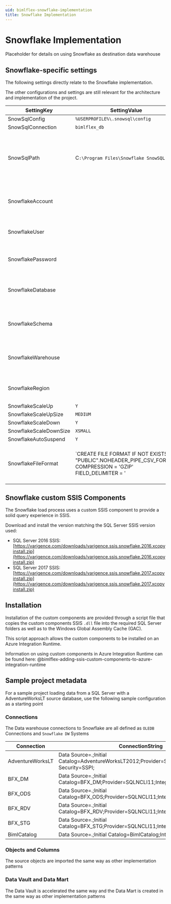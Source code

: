 ```yaml
---
uid: bimlflex-snowflake-implementation
title: Snowflake Implementation
---
```

# Snowflake Implementation

Placeholder for details on using Snowflake as destination data warehouse

## Snowflake-specific settings

The following settings directly relate to the Snowflake implementation.

The other configurations and settings are still relevant for the architecture and implementation of the project.

| SettingKey | SettingValue | SettingDataType | SettingDefault | SettingDisplayGrouping | SettingDisplayOrder | Description |
| ---------- | ------------ | --------------- | -------------- | ---------------------- | ------------------- | ----------- |
| SnowSqlConfig          | `%USERPROFILE%\.snowsql\config` | | | Snowflake | 1 | |
| SnowSqlConnection      | `bimlflex_db` |  |  | Snowflake | 2 | |
| SnowSqlPath            | C`:\Program Files\Snowflake SnowSQL` | | | Snowflake | 3 | The path to the local installation of the Snowflake SnowSQL CLI Client tool |
| SnowflakeAccount       | | | | Snowflake | 4 | The Snowflake account name to use |
| SnowflakeUser          | | | | Snowflake | 5 | The Snowflake user name to use |
| SnowflakePassword      | | | | Snowflake | 6 | The Snowflake password to use |
| SnowflakeDatabase      | | | | Snowflake | 7 | The Snowflake database name to use |
| SnowflakeSchema        | | | | Snowflake | 8 | The Snowflake schema name to use |
| SnowflakeWarehouse     | | | | Snowflake | 9 | The Snowflake warehouse name to use |
| SnowflakeRegion        | | | | Snowflake | 10 | The Snowflake region to use |
| SnowflakeScaleUp       | `Y` | | | Snowflake | 11 | |
| SnowflakeScaleUpSize   | `MEDIUM` | | | Snowflake | 12 | |
| SnowflakeScaleDown     | `Y` | | | Snowflake | 13 | |
| SnowflakeScaleDownSize | `XSMALL` | | | Snowflake | 14 | |
| SnowflakeAutoSuspend   | `Y` | | | Snowflake | 15 | |
| SnowflakeFileFormat    | `CREATE FILE FORMAT IF NOT EXISTS "PUBLIC".NOHEADER_PIPE_CSV_FORMAT COMPRESSION = 'GZIP' FIELD_DELIMITER = '|' RECORD_DELIMITER = '\n' SKIP_HEADER = 0 TRIM_SPACE = FALSE NULL_IF = ('\\N');` | | | Snowflake | 16 | |

## Snowflake custom SSIS Components

The Snowflake load process uses a custom SSIS component to provide a solid query experience in SSIS.

Download and install the version matching the SQL Server SSIS version used:

* SQL Server 2016 SSIS: [https://varigence.com/downloads/varigence.ssis.snowflake.2016.xcopyinstall.zip](https://varigence.com/downloads/varigence.ssis.snowflake.2016.xcopyinstall.zip)
* SQL Server 2017 SSIS: [https://varigence.com/downloads/varigence.ssis.snowflake.2017.xcopyinstall.zip](https://varigence.com/downloads/varigence.ssis.snowflake.2017.xcopyinstall.zip)

## Installation

Installation of the custom components are provided through a script file that copies the custom components SSIS `.dll` file into the required SQL Server folders as well as to the Windows Global Assembly Cache (GAC).

This script approach allows the custom components to be installed on an Azure Integration Runtime.

Information on using custom components in Azure Integration Runtime can be found here: @bimlflex-adding-ssis-custom-components-to-azure-integration-runtime

## Sample project metadata

For a sample project loading data from a SQL Server with a AdventureWorksLT source database, use the following sample configuration as a starting point

### Connections

The Data warehouse connections to Snowflake are all defined as `OLEDB` Connections and `Snowflake DW` Systems

| Connection       | ConnectionString                                                                                  | Catalog | ConnectionType | SystemType | IntegrationStage | RecordSource | FilePath | FilePattern | PersistHistory |
| ---------------- | ------------------------------------------------------------------------------------------------- | -------------------- | ------ | ------------ | ------------------ | --- | -------- | ----------- | -------------- |
| AdventureWorksLT | Data Source=.;Initial Catalog=AdventureWorksLT2012;Provider=SQLNCLI11.1;Integrated Security=SSPI; | AdventureWorksLT2012 | OLEDB  | SQL Server   | Source             | AWLT | | | Y |
| BFX_DM           | Data Source=.;Initial Catalog=BFX_DM;Provider=SQLNCLI11;Integrated Security=SSPI;                 | BFX_DM               | OLEDB  | Snowflake DW | Data Mart          | | | | |
| BFX_ODS          | Data Source=.;Initial Catalog=BFX_ODS;Provider=SQLNCLI11;Integrated Security=SSPI;                | BFX_ODS              | OLEDB  | Snowflake DW | Persistent Staging | | | | |
| BFX_RDV          | Data Source=.;Initial Catalog=BFX_RDV;Provider=SQLNCLI11;Integrated Security=SSPI;                | BFX_RDV              | OLEDB  | Snowflake DW | Raw Data Vault     | | | | |
| BFX_STG          | Data Source=.;Initial Catalog=BFX_STG;Provider=SQLNCLI11;Integrated Security=SSPI;                | BFX_STG              | OLEDB  | Snowflake DW | Staging            | | | | |
| BimlCatalog      | Data Source=.;Initial Catalog=BimlCatalog;Integrated Security=True;                               | BimlCatalog          | ADONET | SQL Server   | Data Warehouse     | | | | |

### Objects and Columns

The source objects are imported the same way as other implementation patterns

### Data Vault and Data Mart

The Data Vault is accelerated the same way and the Data Mart is created in the same way as other implementation patterns

### 
